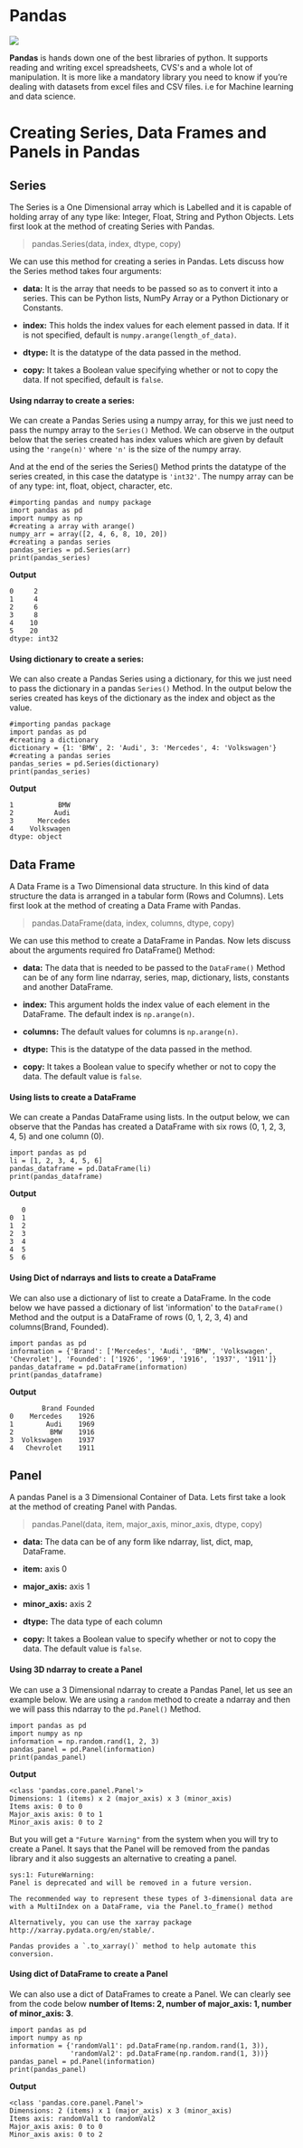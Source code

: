 # Pandas

![](https://encrypted-tbn0.gstatic.com/images?q=tbn%3AANd9GcSOP9RXta2RM9EAbqRnJ34CccEbc1cyJ0dITbcGMQbk_mhYzTAe)

**Pandas** is hands down one of the best libraries of python. It supports reading and writing excel spreadsheets, CVS's and a whole lot of manipulation. It is more like a mandatory library you need to know if you’re dealing with datasets from excel files and CSV files. i.e for Machine learning and data science.

# Creating Series, Data Frames and Panels in Pandas

## Series

The Series is a One Dimensional array which is Labelled and it is capable of holding array of any type like: Integer, Float, String and Python Objects. Lets first look at the method of creating Series with Pandas.

> pandas.Series(data, index, dtype, copy)

We can use this method for creating a series in Pandas. Lets discuss how the Series  method takes four arguments:

- **data:** It is the array that needs to be passed so as to convert it into a series. This can be Python lists, NumPy Array or a Python Dictionary or Constants.

- **index:** This holds the index values for each element passed in data. If it is not specified, default is `numpy.arange(length_of_data)`.

- **dtype:** It is the datatype of the data passed in the method.

- **copy:** It takes a Boolean value specifying whether or not to copy the data. If not specified, default is `false`.

#### Using ndarray to create a series:

We can create a Pandas Series using a numpy array, for this we just need to pass the numpy array to the `Series()` Method. We can observe in the output below that the series created has index values which are given by default using the `'range(n)'` where `'n'` is the size of the numpy array.
 
 And at the end of the series the Series() Method prints the datatype of the series created, in this case the datatype is `'int32'`. The numpy array can be of any type: int, float, object, character, etc.
 
 ```
#importing pandas and numpy package
imort pandas as pd
import numpy as np
#creating a array with arange()
numpy_arr = array([2, 4, 6, 8, 10, 20])
#creating a pandas series
pandas_series = pd.Series(arr)
print(pandas_series)
```

**Output**
```
0     2
1     4
2     6
3     8
4    10
5    20
dtype: int32
```

#### Using dictionary to create a series:

We can also create a Pandas Series using a dictionary, for this we just need to pass the dictionary in a pandas `Series()` Method. In the output below the series created has keys of the dictionary as the index and object as the value.

```
#importing pandas package
import pandas as pd
#creating a dictionary
dictionary = {1: 'BMW', 2: 'Audi', 3: 'Mercedes', 4: 'Volkswagen'}
#creating a pandas series
pandas_series = pd.Series(dictionary)
print(pandas_series)
```

**Output**
```
1           BMW
2          Audi
3      Mercedes
4    Volkswagen
dtype: object
```

## Data Frame

A Data Frame is a Two Dimensional data structure. In this kind of data structure the data is arranged in a tabular form (Rows and Columns). Lets first look at the method of creating a Data Frame with Pandas.

> pandas.DataFrame(data, index, columns, dtype, copy)

We can use this method to create a DataFrame in Pandas. Now lets discuss about the arguments required fro DataFrame() Method:

- **data:** The data that is needed to be passed to the `DataFrame()` Method can be of any form line ndarray, series, map, dictionary, lists, constants and another DataFrame.

- **index:** This argument holds the index value of each element in the DataFrame. The default index is `np.arange(n)`.

- **columns:** The default values for columns is `np.arange(n)`.

- **dtype:** This is the datatype of the data passed in the method.

- **copy:** It takes a Boolean value to specify whether or not to copy the data. The default value is `false`.

#### Using lists to create a DataFrame

We can create a Pandas DataFrame using lists. In the output below, we can observe that the Pandas has created a DataFrame with six rows (0, 1, 2, 3, 4, 5) and one column (0).

```
import pandas as pd
li = [1, 2, 3, 4, 5, 6]
pandas_dataframe = pd.DataFrame(li)
print(pandas_dataframe)
```

**Output**
```
   0
0  1
1  2
2  3
3  4
4  5
5  6
```

#### Using Dict of ndarrays and lists to create a DataFrame

We can also use a dictionary of list to create a DataFrame. In the code below we have passed a dictionary of list 'information' to the `DataFrame()` Method and the output is a DataFrame of rows (0, 1, 2, 3, 4) and columns(Brand, Founded).

```
import pandas as pd
information = {'Brand': ['Mercedes', 'Audi', 'BMW', 'Volkswagen', 'Chevrolet'], 'Founded': ['1926', '1969', '1916', '1937', '1911']}
pandas_dataframe = pd.DataFrame(information)
print(pandas_dataframe)
```

**Output**
```
        Brand Founded
0    Mercedes    1926
1        Audi    1969
2         BMW    1916
3  Volkswagen    1937
4   Chevrolet    1911
```

## Panel

A pandas Panel is a 3 Dimensional Container of Data. Lets first take a look at the method of creating Panel with Pandas.

> pandas.Panel(data, item, major_axis, minor_axis, dtype, copy)

- **data:** The data can be of any form like ndarray, list, dict, map, DataFrame.

- **item:** axis 0

- **major_axis:** axis 1

- **minor_axis:** axis 2

- **dtype:** The data type of each column

- **copy:** It takes a Boolean value to specify whether or not to copy the data. The default value is `false`.

#### Using 3D ndarray to create a Panel

We can use a 3 Dimensional ndarray to create a Pandas Panel, let us see an example below. We are using a `random` method to create a ndarray and then we will pass this ndarray to the `pd.Panel()` Method.

```
import pandas as pd
import numpy as np
information = np.random.rand(1, 2, 3)
pandas_panel = pd.Panel(information)
print(pandas_panel)
```

**Output**
```
<class 'pandas.core.panel.Panel'>
Dimensions: 1 (items) x 2 (major_axis) x 3 (minor_axis)
Items axis: 0 to 0
Major_axis axis: 0 to 1
Minor_axis axis: 0 to 2
```

But you will get a `"Future Warning"` from the system when you will try to create a Panel. It says that the Panel will be removed from the pandas library and it also suggests an alternative to creating a panel.

```
sys:1: FutureWarning: 
Panel is deprecated and will be removed in a future version.

The recommended way to represent these types of 3-dimensional data are with a MultiIndex on a DataFrame, via the Panel.to_frame() method

Alternatively, you can use the xarray package http://xarray.pydata.org/en/stable/.

Pandas provides a `.to_xarray()` method to help automate this conversion.
```

#### Using dict of DataFrame to create a Panel

We can also use a dict of DataFrames to create a Panel. We can clearly see from the code below **number of Items: 2, number of major_axis: 1, number of minor_axis: 3**.

```
import pandas as pd
import numpy as np
information = {'randomVal1': pd.DataFrame(np.random.rand(1, 3)),
               'randomVal2': pd.DataFrame(np.random.rand(1, 3))}
pandas_panel = pd.Panel(information)
print(pandas_panel)

```

**Output**

```
<class 'pandas.core.panel.Panel'>
Dimensions: 2 (items) x 1 (major_axis) x 3 (minor_axis)
Items axis: randomVal1 to randomVal2
Major_axis axis: 0 to 0
Minor_axis axis: 0 to 2

```
